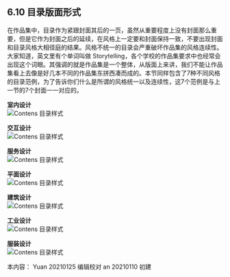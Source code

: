 ## 6.10 目录版面形式

在作品集中，目录作为紧跟封面其后的一页，虽然从重要程度上没有封面那么重要，但是它作为封面之后的延续，在风格上一定要和封面保持一致，不要出现封面和目录风格大相径庭的结果。风格不统一的目录会严重破坏作品集的风格连续性。大家知道，英文里有个单词叫做 Storytelling，各个学校的作品集要求中也经常会出现这个词眼。其强调的就是作品集是一个整体，从版面上来讲，我们不能让作品集看上去像是好几本不同的作品集东拼西凑而成的。本节同样包含了7种不同风格的目录范例，为了告诉你们什么是所谓的风格统一以及连续性，这7个范例是与上一节的7个封面一一对应的。

**室内设计**  
![Contens 目录样式](http://kitpic.makebi.net/2021/lk_50.jpg)

**交互设计**  
![Contens 目录样式](http://kitpic.makebi.net/2021/lk_51.jpg)  

**服务设计**  
![Contens 目录样式](http://kitpic.makebi.net/2021/lk_56.jpg)  

**平面设计**  
![Contens 目录样式](http://kitpic.makebi.net/2021/lk_52.jpg)  

**建筑设计**  
![Contens 目录样式](http://kitpic.makebi.net/2021/lk_53.jpg)  

**工业设计**  
![Contens 目录样式](http://kitpic.makebi.net/2021/lk_54.jpg)  

**服装设计**  
![Contens 目录样式](http://kitpic.makebi.net/2021/lk_55.jpg)   


本内容：
Yuan 20210125 编辑校对
an 20210110 初建
